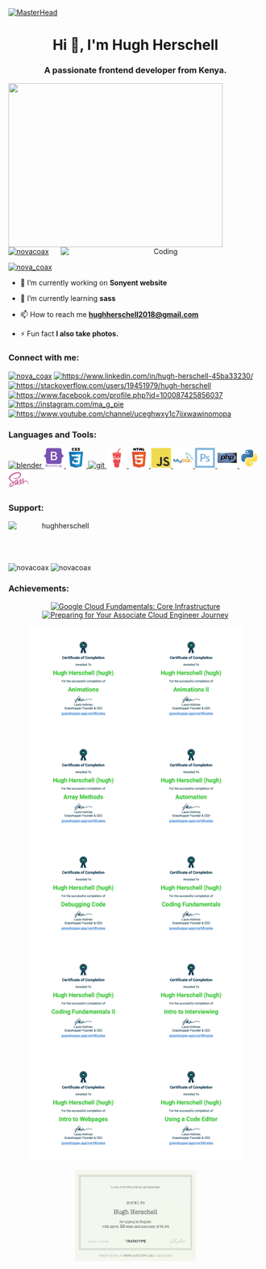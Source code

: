 [![MasterHead](https://camo.githubusercontent.com/48ec00ed4c84e771db4a1db90b56352923a8d644452a32b434d68e97006c9337/68747470733a2f2f63686b736b696c6c732e636f6d2f77702d636f6e74656e742f75706c6f6164732f323032302f30342f504e432d416e696d617465642d42616e6e6572732e676966)](https://github.com/NOVACOAX)
<h1 align="center">Hi 👋, I'm Hugh Herschell</h1>
<h3 align="center">A passionate frontend developer from Kenya.</h3>

<p align="center"><a href="https://wakatime.com/@MAgPIE">
  <img align="left" width="425" height="325" src="https://wakatime.com/share/@MAgPIE/814a521e-53f1-49ff-97a2-9424a47ee2be.svg" />
</a>
<img align="right" alt="Coding" width="400" src="https://cdn.dribbble.com/users/1162077/screenshots/3848914/programmer.gif">
</p>
<p align="left"> <a href="https://github.com/ryo-ma/github-profile-trophy"><img src="https://github-profile-trophy.vercel.app/?username=novacoax" alt="novacoax" /></a> </p>

<p align="left"> <a href="https://twitter.com/nova_coax" target="blank"><img src="https://img.shields.io/twitter/follow/nova_coax?logo=twitter&style=for-the-badge" alt="nova_coax" /></a> </p>

- 🔭 I’m currently working on **Sonyent website**

- 🌱 I’m currently learning **sass**

- 📫 How to reach me **hughherschell2018@gmail.com**

- ⚡ Fun fact **I also take photos.**

<h3 align="left">Connect with me:</h3>
<p align="left">
<a href="https://twitter.com/nova_coax" target="blank"><img align="center" src="https://raw.githubusercontent.com/rahuldkjain/github-profile-readme-generator/master/src/images/icons/Social/twitter.svg" alt="nova_coax" height="30" width="40" /></a>
<a href="https://linkedin.com/in/https://www.linkedin.com/in/hugh-herschell-45ba33230/" target="blank"><img align="center" src="https://raw.githubusercontent.com/rahuldkjain/github-profile-readme-generator/master/src/images/icons/Social/linked-in-alt.svg" alt="https://www.linkedin.com/in/hugh-herschell-45ba33230/" height="30" width="40" /></a>
<a href="https://stackoverflow.com/users/https://stackoverflow.com/users/19451979/hugh-herschell" target="blank"><img align="center" src="https://raw.githubusercontent.com/rahuldkjain/github-profile-readme-generator/master/src/images/icons/Social/stack-overflow.svg" alt="https://stackoverflow.com/users/19451979/hugh-herschell" height="30" width="40" /></a>
<a href="https://fb.com/https://www.facebook.com/profile.php?id=100087425856037" target="blank"><img align="center" src="https://raw.githubusercontent.com/rahuldkjain/github-profile-readme-generator/master/src/images/icons/Social/facebook.svg" alt="https://www.facebook.com/profile.php?id=100087425856037" height="30" width="40" /></a>
<a href="https://instagram.com/https://instagram.com/ma_g_pie" target="blank"><img align="center" src="https://raw.githubusercontent.com/rahuldkjain/github-profile-readme-generator/master/src/images/icons/Social/instagram.svg" alt="https://instagram.com/ma_g_pie" height="30" width="40" /></a>
<a href="https://www.youtube.com/c/https://www.youtube.com/channel/uceghwxy1c7iixwawinomopa" target="blank"><img align="center" src="https://raw.githubusercontent.com/rahuldkjain/github-profile-readme-generator/master/src/images/icons/Social/youtube.svg" alt="https://www.youtube.com/channel/uceghwxy1c7iixwawinomopa" height="30" width="40" /></a>
</p>

<h3 align="left">Languages and Tools:</h3>
<p align="left"> <a href="https://www.blender.org/" target="_blank" rel="noreferrer"> <img src="https://download.blender.org/branding/community/blender_community_badge_white.svg" alt="blender" width="40" height="40"/> </a> <a href="https://getbootstrap.com" target="_blank" rel="noreferrer"> <img src="https://raw.githubusercontent.com/devicons/devicon/master/icons/bootstrap/bootstrap-plain-wordmark.svg" alt="bootstrap" width="40" height="40"/> </a> <a href="https://www.w3schools.com/css/" target="_blank" rel="noreferrer"> <img src="https://raw.githubusercontent.com/devicons/devicon/master/icons/css3/css3-original-wordmark.svg" alt="css3" width="40" height="40"/> </a> <a href="https://git-scm.com/" target="_blank" rel="noreferrer"> <img src="https://www.vectorlogo.zone/logos/git-scm/git-scm-icon.svg" alt="git" width="40" height="40"/> </a> <a href="https://gulpjs.com" target="_blank" rel="noreferrer"> <img src="https://raw.githubusercontent.com/devicons/devicon/master/icons/gulp/gulp-plain.svg" alt="gulp" width="40" height="40"/> </a> <a href="https://www.w3.org/html/" target="_blank" rel="noreferrer"> <img src="https://raw.githubusercontent.com/devicons/devicon/master/icons/html5/html5-original-wordmark.svg" alt="html5" width="40" height="40"/> </a> <a href="https://developer.mozilla.org/en-US/docs/Web/JavaScript" target="_blank" rel="noreferrer"> <img src="https://raw.githubusercontent.com/devicons/devicon/master/icons/javascript/javascript-original.svg" alt="javascript" width="40" height="40"/> </a> <a href="https://www.mysql.com/" target="_blank" rel="noreferrer"> <img src="https://raw.githubusercontent.com/devicons/devicon/master/icons/mysql/mysql-original-wordmark.svg" alt="mysql" width="40" height="40"/> </a> <a href="https://www.photoshop.com/en" target="_blank" rel="noreferrer"> <img src="https://raw.githubusercontent.com/devicons/devicon/master/icons/photoshop/photoshop-line.svg" alt="photoshop" width="40" height="40"/> </a> <a href="https://www.php.net" target="_blank" rel="noreferrer"> <img src="https://raw.githubusercontent.com/devicons/devicon/master/icons/php/php-original.svg" alt="php" width="40" height="40"/> </a> <a href="https://www.python.org" target="_blank" rel="noreferrer"> <img src="https://raw.githubusercontent.com/devicons/devicon/master/icons/python/python-original.svg" alt="python" width="40" height="40"/> </a> <a href="https://sass-lang.com" target="_blank" rel="noreferrer"> <img src="https://raw.githubusercontent.com/devicons/devicon/master/icons/sass/sass-original.svg" alt="sass" width="40" height="40"/> </a> </p>


<h3 align="left">Support:</h3>
<p align="center" ><a href="https://www.buymeacoffee.com/hughherschell"> <img align="left" src="https://cdn.buymeacoffee.com/buttons/v2/default-yellow.png" height="50" width="210" alt="hughherschell" /></a></p>
<br><br><br><br>

<p align="left">
<img align="center" src="https://github-readme-stats.vercel.app/api?username=novacoax&show_icons=true&locale=en" alt="novacoax" />
<img align="center" src="https://github-readme-streak-stats.herokuapp.com/?user=novacoax&" alt="novacoax" />
</p>

<h3 align="left">Achievements:</h3>
<p align="center">
<a href="https://www.linkedin.com/posts/hugh-herschell-45ba33230_google-cloud-fundamentals-core-infrastructure-activity-6993303497827860480-kU_a?utm_source=share&utm_medium=member_desktop"> <img src="https://media-exp1.licdn.com/dms/image/sync/C4D27AQHhhFoLFESxyg/articleshare-shrink_800/0/1667333400869?e=1667966400&v=beta&t=1_LcNviPpQZc9Nr3lARGShJrttKPyuHsC-vidL62ulM" height="210" width="210" alt="Google Cloud Fundamentals: Core Infrastructure"> </a>
<a href="https://www.linkedin.com/posts/hugh-herschell-45ba33230_preparing-for-your-associate-cloud-engineer-activity-6991168584085311488-Lf8C?utm_source=share&utm_medium=member_desktop"> <img src="https://media-exp1.licdn.com/dms/image/sync/C4D27AQEriAZCnvtAjw/articleshare-shrink_800/0/1667359038523?e=1667966400&v=beta&t=IH4z1Zyv403syEK1Wnzt9aYtOV4faNHfwX7NbRwEjOI" height="210" width="210" alt="Preparing for Your Associate Cloud Engineer Journey"> </a>
<p align="center">
<a href="https://grasshopper.app/certificates"><img src='images/grasshopper-cert-1.jpg' alt='Animations' height="210" width="210"></a>
<a href="https://grasshopper.app/certificates"><img src='images/grasshopper-cert-2.jpg' alt='Animations II' height="210" width="210"></a>
<a href="https://grasshopper.app/certificates"><img src='images/grasshopper-cert-3.jpg' alt='Array Methods' height="210" width="210"></a>
<a href="https://grasshopper.app/certificates"><img src='images/grasshopper-cert-4.jpg' alt='Automation' height="210" width="210"></a>
<a href="https://grasshopper.app/certificates"><img src='images/grasshopper-cert-5.jpg' alt='Debugging Code' height="210" width="210"></a>
<a href="https://grasshopper.app/certificates"><img src='images/grasshopper-cert-6.jpg' alt='Fundamentals' height="210" width="210"></a>
<a href="https://grasshopper.app/certificates"><img src='images/grasshopper-cert-7.jpg' alt='Fundamentals II' height="210" width="210"></a>
<a href="https://grasshopper.app/certificates"><img src='images/grasshopper-cert-8.jpg' alt='Intro into interviewing' height="210" width="210"></a>
<a href="https://grasshopper.app/certificates"><img src='images/grasshopper-cert-9.jpg' alt='Intro ino Webpages' height="210" width="210"></a>
<a href="https://grasshopper.app/certificates"><img src='images/grasshopper-cert-10.jpg' alt='Using a code Editor' height="210" width="210"></a>
</p>
<p align="center"><a href="https://www.ratatype.com/u5383450/certificate/"><img src='images/5383450.webp' alt='Using a code Editor' height="180" width="240"></a></p>
</p>


